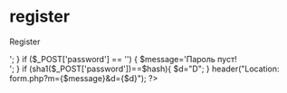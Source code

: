 # register
Register
<?php
$host = 'localhost';
$database = 'сайт';
$user = 'root';
$password = '';
?>
<?php
require_once 'login.php';


$link = mysqli_connect($host, $user, $password, $database)
    or die("Ошибка " . mysqli_error($link));

$log=$_POST['login'];
$pas=$_POST['password'];
if(isset($_POST['submit'])){
    $query = mysqli_query($link,"SELECT Id, Password FROM users WHERE Login='".mysqli_real_escape_string($link,$_POST['login'])."' LIMIT 1");
    $data = mysqli_fetch_assoc($query);

    if($data['password'] == sha1($_POST['password'])){
	setcookie("log", $log);
	setcookie("pass", $pas, time()+3600);
	}
 }
mysqli_close($link);
?>
<?php

if(isset($_GET['logout']) && $_GET['logout'] == 'yes'){
	setcookie("log", "", $login, time()-3600);
	setcookie("pass", "", $password, time()-3600);
	header("Location: form.php");
	die();
}

$hash=$password;
if ($_POST['login'] == '') {
    $message='Логин пуст!<br/>';
}
if ($_POST['password'] == '') {
    $message='Пароль пуст!<br/>';
}
if (sha1($_POST['password'])==$hash){
	$d="D";
}
header("Location: form.php?m={$message}&d={$d}");
?>
